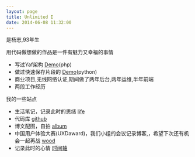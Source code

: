 ```yaml
---
layout: page
title: Unlimited I
date: 2014-06-08 11:32:00
---
```


是杨志,93年生

用代码做想做的作品是一件有魅力又幸福的事情

- 写过Yaf架构 [Demo](http://cartbyyaf.sinaapp.com/)(php)
- 做过快速保存片段的 [Demo](https://paste.sinaapp.com/)(python)
- 商业项目,无线网络认证,期间做了两年后台,两年运维,半年前端
- 两段工作经历


我的一些站点

- 生活笔记，记录此时的思绪 [life](http://life.vastiny.com)
- 代码库 [github](https://github.com/yantze)
- 博文配图，自拍 [album](http://life.vastiny.com/album)
- 中国用户体验大赛(UXDaward)，我们小组的会议记录博客,，希望下次还有机会一起再战
[wood](http://wood.vastiny.com)
- 记录此时的心情 [时间轴](http://i.vastiny.com)

<!-- xiami player area-->
<p id="xiami"></p><script src="http://xiamip.sinaapp.com/player.js?song=2070572" ></script><!-- end -->

<script>
console.log("%cVastiny","font-family:Arial; font-size:124px; font-weight:bold; color:#bada55; -webkit-text-stroke:1px black;");
</script>
